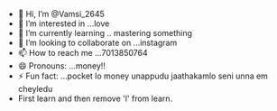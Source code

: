 - 👋 Hi, I’m @Vamsi_2645
- 👀 I’m interested in ...love
- 🌱 I’m currently learning .. mastering something
- 💞️ I’m looking to collaborate on ...instagram
- 📫 How to reach me ...7013850764
- 😄 Pronouns: ...money!!
- ⚡ Fun fact: ...pocket lo money unappudu jaathakamlo seni unna em cheyledu
- First learn and then remove 'l' from learn.

<!---
Vamsi_2645is a ✨ special ✨ repository because its `README.md` (this file) appears on your GitHub profile.
You can click the Preview link to take a look at your changes.
--->
